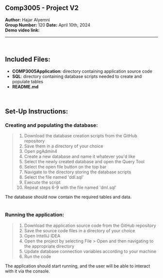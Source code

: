 Comp3005 - Project V2 
--

**Author:** Hajar Alyemni   
**Group Number:** 120
**Date:** April 10th, 2024  
**Demo video link:** 

---
<br/>

## Included Files:  

- **COMP3005Application**: directory containing application source code  
- **SQL**: directory containing database scripts needed to create and populate tables  
- **README.md**

<br/>

## Set-Up Instructions:  


### Creating and populating the database:
>    1. Download the database creation scripts from the GitHub repository  
>    2. Save them in a directory of your choice 
>    3. Open pgAdmin4  
>    4. Create a new database and name it whatever you'd like  
>    5. Select the newly created database and open the Query Tool  
>    6. Select the open file button on the top bar  
>    7. Navigate to the directory storing the database scripts   
>    8. Select the file named 'ddl.sql'  
>    9. Execute the script   
>    10. Repeat steps 6-9 with the file named 'dml.sql'  

The database should now contain the required tables and data.  
<br/>

### Running the application:  
>   1. Download the application source code from the GitHub repository  
>   2. Save the source code files in a directory of your choice
>   3. Open IntelliJ IDEA 
>   4. Open the project by selecting File > Open and then navigating to the appropriate directory
>   5. Update database connection variables according to your machine
>   6. Run the code 

The application should start running, and the user will be able to interact with it via the console.
